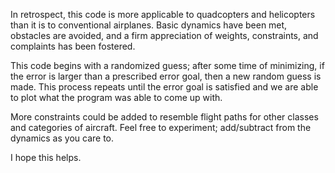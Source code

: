 In retrospect, this code is more applicable to quadcopters and helicopters than it is to conventional airplanes. Basic dynamics have been met, obstacles are avoided, and a firm appreciation of weights, constraints, and complaints has been fostered. 

This code begins with a randomized guess; after some time of minimizing, if the error is larger than a prescribed error goal, then a new random guess is made. This process repeats until the error goal is satisfied and we are able to plot what the program was able to come up with.

More constraints could be added to resemble flight paths for other classes and categories of aircraft. Feel free to experiment; add/subtract from the dynamics as you care to. 

I hope this helps. 
